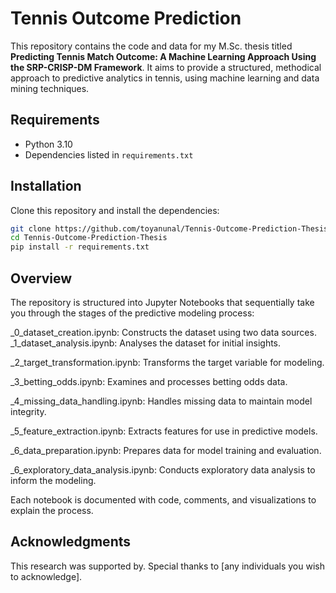 # Tennis Outcome Prediction

This repository contains the code and data for my M.Sc. thesis titled **Predicting Tennis Match Outcome: A Machine Learning Approach Using the SRP-CRISP-DM Framework**. It aims to provide a structured, methodical approach to predictive analytics in tennis, using machine learning and data mining techniques.

## Requirements

- Python 3.10
- Dependencies listed in `requirements.txt`

## Installation

Clone this repository and install the dependencies:

```bash
git clone https://github.com/toyanunal/Tennis-Outcome-Prediction-Thesis.git
cd Tennis-Outcome-Prediction-Thesis
pip install -r requirements.txt
```

## Overview

The repository is structured into Jupyter Notebooks that sequentially take you through the stages of the predictive modeling process:

_0_dataset_creation.ipynb: Constructs the dataset using two data sources.
_1_dataset_analysis.ipynb: Analyses the dataset for initial insights.

_2_target_transformation.ipynb: Transforms the target variable for modeling.

_3_betting_odds.ipynb: Examines and processes betting odds data.

_4_missing_data_handling.ipynb: Handles missing data to maintain model integrity.

_5_feature_extraction.ipynb: Extracts features for use in predictive models.

_6_data_preparation.ipynb: Prepares data for model training and evaluation.

_6_exploratory_data_analysis.ipynb: Conducts exploratory data analysis to inform the modeling.

Each notebook is documented with code, comments, and visualizations to explain the process.

## Acknowledgments

This research was supported by. Special thanks to [any individuals you wish to acknowledge].
